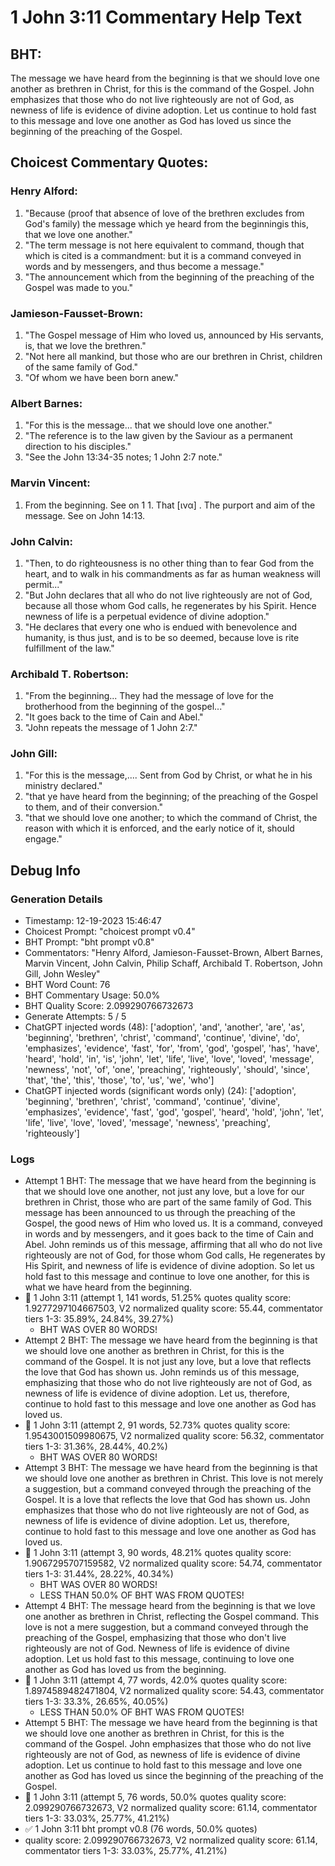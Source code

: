 # 1 John 3:11 Commentary Help Text

## BHT:
The message we have heard from the beginning is that we should love one another as brethren in Christ, for this is the command of the Gospel. John emphasizes that those who do not live righteously are not of God, as newness of life is evidence of divine adoption. Let us continue to hold fast to this message and love one another as God has loved us since the beginning of the preaching of the Gospel.

## Choicest Commentary Quotes:
### Henry Alford:
1. "Because (proof that absence of love of the brethren excludes from God's family) the message which ye heard from the beginningis this, that we love one another."
2. "The term message is not here equivalent to command, though that which is cited is a commandment: but it is a command conveyed in words and by messengers, and thus become a message."
3. "The announcement which from the beginning of the preaching of the Gospel was made to you."

### Jamieson-Fausset-Brown:
1. "The Gospel message of Him who loved us, announced by His servants, is, that we love the brethren." 
2. "Not here all mankind, but those who are our brethren in Christ, children of the same family of God."
3. "Of whom we have been born anew."

### Albert Barnes:
1. "For this is the message... that we should love one another."
2. "The reference is to the law given by the Saviour as a permanent direction to his disciples."
3. "See the John 13:34-35 notes; 1 John 2:7 note."

### Marvin Vincent:
1. From the beginning. See on 1 1. 
That [ινα] . The purport and aim of the message. See on John 14:13.


### John Calvin:
1. "Then, to do righteousness is no other thing than to fear God from the heart, and to walk in his commandments as far as human weakness will permit..."
2. "But John declares that all who do not live righteously are not of God, because all those whom God calls, he regenerates by his Spirit. Hence newness of life is a perpetual evidence of divine adoption."
3. "He declares that every one who is endued with benevolence and humanity, is thus just, and is to be so deemed, because love is rite fulfillment of the law."

### Archibald T. Robertson:
1. "From the beginning... They had the message of love for the brotherhood from the beginning of the gospel..." 
2. "It goes back to the time of Cain and Abel."
3. "John repeats the message of 1 John 2:7."

### John Gill:
1. "For this is the message,.... Sent from God by Christ, or what he in his ministry declared." 
2. "that ye have heard from the beginning; of the preaching of the Gospel to them, and of their conversion." 
3. "that we should love one another; to which the command of Christ, the reason with which it is enforced, and the early notice of it, should engage."


## Debug Info
### Generation Details
- Timestamp: 12-19-2023 15:46:47
- Choicest Prompt: "choicest prompt v0.4"
- BHT Prompt: "bht prompt v0.8"
- Commentators: "Henry Alford, Jamieson-Fausset-Brown, Albert Barnes, Marvin Vincent, John Calvin, Philip Schaff, Archibald T. Robertson, John Gill, John Wesley"
- BHT Word Count: 76
- BHT Commentary Usage: 50.0%
- BHT Quality Score: 2.099290766732673
- Generate Attempts: 5 / 5
- ChatGPT injected words (48):
	['adoption', 'and', 'another', 'are', 'as', 'beginning', 'brethren', 'christ', 'command', 'continue', 'divine', 'do', 'emphasizes', 'evidence', 'fast', 'for', 'from', 'god', 'gospel', 'has', 'have', 'heard', 'hold', 'in', 'is', 'john', 'let', 'life', 'live', 'love', 'loved', 'message', 'newness', 'not', 'of', 'one', 'preaching', 'righteously', 'should', 'since', 'that', 'the', 'this', 'those', 'to', 'us', 'we', 'who']
- ChatGPT injected words (significant words only) (24):
	['adoption', 'beginning', 'brethren', 'christ', 'command', 'continue', 'divine', 'emphasizes', 'evidence', 'fast', 'god', 'gospel', 'heard', 'hold', 'john', 'let', 'life', 'live', 'love', 'loved', 'message', 'newness', 'preaching', 'righteously']

### Logs
- Attempt 1 BHT: The message that we have heard from the beginning is that we should love one another, not just any love, but a love for our brethren in Christ, those who are part of the same family of God. This message has been announced to us through the preaching of the Gospel, the good news of Him who loved us. It is a command, conveyed in words and by messengers, and it goes back to the time of Cain and Abel. John reminds us of this message, affirming that all who do not live righteously are not of God, for those whom God calls, He regenerates by His Spirit, and newness of life is evidence of divine adoption. So let us hold fast to this message and continue to love one another, for this is what we have heard from the beginning.
- 🔄 1 John 3:11 (attempt 1, 141 words, 51.25% quotes quality score: 1.9277297104667503, V2 normalized quality score: 55.44, commentator tiers 1-3: 35.89%, 24.84%, 39.27%) 
	- BHT WAS OVER 80 WORDS!
- Attempt 2 BHT: The message we have heard from the beginning is that we should love one another as brethren in Christ, for this is the command of the Gospel. It is not just any love, but a love that reflects the love that God has shown us. John reminds us of this message, emphasizing that those who do not live righteously are not of God, as newness of life is evidence of divine adoption. Let us, therefore, continue to hold fast to this message and love one another as God has loved us.
- 🔄 1 John 3:11 (attempt 2, 91 words, 52.73% quotes quality score: 1.9543001509980675, V2 normalized quality score: 56.32, commentator tiers 1-3: 31.36%, 28.44%, 40.2%) 
	- BHT WAS OVER 80 WORDS!
- Attempt 3 BHT: The message we have heard from the beginning is that we should love one another as brethren in Christ. This love is not merely a suggestion, but a command conveyed through the preaching of the Gospel. It is a love that reflects the love that God has shown us. John emphasizes that those who do not live righteously are not of God, as newness of life is evidence of divine adoption. Let us, therefore, continue to hold fast to this message and love one another as God has loved us.
- 🔄 1 John 3:11 (attempt 3, 90 words, 48.21% quotes quality score: 1.9067295707159582, V2 normalized quality score: 54.74, commentator tiers 1-3: 31.44%, 28.22%, 40.34%) 
	- BHT WAS OVER 80 WORDS! 
	- LESS THAN 50.0% OF BHT WAS FROM QUOTES!
- Attempt 4 BHT: The message heard from the beginning is that we love one another as brethren in Christ, reflecting the Gospel command. This love is not a mere suggestion, but a command conveyed through the preaching of the Gospel, emphasizing that those who don't live righteously are not of God. Newness of life is evidence of divine adoption. Let us hold fast to this message, continuing to love one another as God has loved us from the beginning.
- 🔄 1 John 3:11 (attempt 4, 77 words, 42.0% quotes quality score: 1.8974589482471804, V2 normalized quality score: 54.43, commentator tiers 1-3: 33.3%, 26.65%, 40.05%) 
	- LESS THAN 50.0% OF BHT WAS FROM QUOTES!
- Attempt 5 BHT: The message we have heard from the beginning is that we should love one another as brethren in Christ, for this is the command of the Gospel. John emphasizes that those who do not live righteously are not of God, as newness of life is evidence of divine adoption. Let us continue to hold fast to this message and love one another as God has loved us since the beginning of the preaching of the Gospel.
- 🔄 1 John 3:11 (attempt 5, 76 words, 50.0% quotes quality score: 2.099290766732673, V2 normalized quality score: 61.14, commentator tiers 1-3: 33.03%, 25.77%, 41.21%)
- ✅ 1 John 3:11 bht prompt v0.8 (76 words, 50.0% quotes)
- quality score: 2.099290766732673, V2 normalized quality score: 61.14, commentator tiers 1-3: 33.03%, 25.77%, 41.21%)